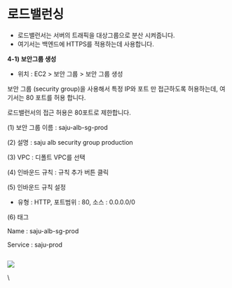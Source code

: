 # 로드밸런싱

* 로드밸런서는 서버의 트래픽을 대상그룹으로 분산 시켜줍니다.
* 여기서는 백엔드에 HTTPS를 적용하는데 사용합니다.

**4-1) 보안그룹 생성**

* 위치 : EC2 > 보안 그룹 > 보안 그룹 생성

보안 그룹 (security group)을 사용해서 특정 IP와 포트 만 접근하도록 허용하는데, 여기서는 80 포트를 허용 합니다.

로드밸런서의 접근 허용은 80포트로 제한합니다.

(1) 보안 그룹 이름 : saju-alb-sg-prod

&#x20;

(2) 설명 : saju alb security group production

&#x20;

(3) VPC : 디폴트 VPC를 선택

&#x20;

(4) 인바운드 규칙 : 규칙 추가 버튼 클릭&#x20;

&#x20;

(5) 인바운드 규칙 설정

* 유형 : HTTP, 포트범위 : 80, 소스 : 0.0.0.0/0  &#x20;

(6) 태그

Name : saju-alb-sg-prod

Service : saju-prod

<figure><img src="https://lh5.googleusercontent.com/7vKpTkb5K4lZOfETO1ZS3guxGLMS637WUplHr2ptEy9QiHiQDDsAzB8VaOOJyDPQ4Iyz_dVVIr3zvnoPRqqzWwh1b4JqtXv-r8lQAWmcut9g7Z9ivaUE38GxdPByG0fC9kWvcW_CAMtP1rjJE0isqqF-am46llDMcCpsz6_B305xR5Jq1kXg64nERQ" alt=""><figcaption></figcaption></figure>



![](https://cdn.inflearn.com/public/files/courses/329624/units/129025/470b6918-14f5-4961-b5fc-749e166f4c9b/blob)

\
